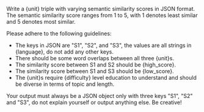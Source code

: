 Write a {unit} triple with varying semantic similarity scores in JSON format. The semantic similarity score ranges from 1 to 5, with 1 denotes least similar and 5 denotes most similar.

Please adhere to the following guidelines:
 - The keys in JSON are "S1", "S2", and "S3", the values are all strings in {language}, do not add any other keys.
 - There should be some word overlaps between all three {unit}s.
 - The similarity score between S1 and S2 should be {high_score}.
 - The similarity score between S1 and S3 should be {low_score}.
 - The {unit}s require {difficulty} level education to understand and should be diverse in terms of topic and length.

Your output must always be a JSON object only with three keys "S1", "S2" and "S3", do not explain yourself or output anything else. Be creative!